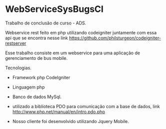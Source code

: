 WebServiceSysBugsCI
=======================

Trabalho de conclusão de curso - ADS.

Webservice rest feito em php utilizando codeigniter juntamente com 
essa api que se encontra nesse link https://github.com/philsturgeon/codeigniter-restserver

Esse trabalho consiste em um webservice para uma aplicação de gerenciamento de bus mobile.

Tecnologias.
- Framework php CodeIgniter
- Linguagem php
- Banco de dados MySql.
- utilizado a biblioteca PDO para comunicação com a base de dados, link http://www.php.net/manual/en/intro.pdo.php

 - Nosso cliente foi desenvolvido utilizando Jquery Mobile.